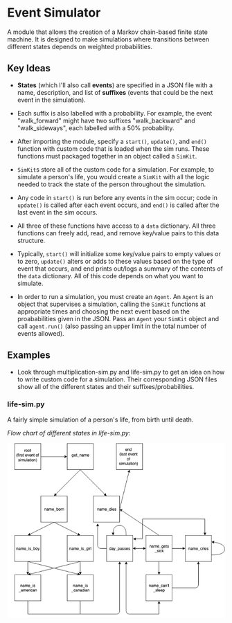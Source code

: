 # Event Simulator

A module that allows the creation of a Markov chain-based finite state machine. It is designed to
make simulations where transitions between different states depends on weighted probabilities.

## Key Ideas

- **States** (which I'll also call **events**) are specified in a JSON file with a name, description, and list of **suffixes** (events that could be the next event in the simulation).

- Each suffix is also labelled with a probability. For example, the event "walk_forward" might have two suffixes "walk_backward" and "walk_sideways", each labelled with a 50% probability.

- After importing the module, specify a `start()`, `update()`, and `end()` function with custom code that is loaded when the sim runs. These functions must packaged together in an object called a `SimKit`.

- `SimKit`s store all of the custom code for a simulation. For example, to simulate a person's life, you would create a `SimKit` with all the logic needed to track the state of the person throughout the simulation.

- Any code in `start()` is run before any events in the sim occur; code in `update()` is called after each event occurs, and `end()` is called after the last event in the sim occurs.

- All three of these functions have access to a `data` dictionary. All three functions can freely add, read, and remove key/value pairs to this data structure.

- Typically, `start()` will initialize some key/value pairs to empty values or to zero, `update()` alters or adds to these values based on the type of event that occurs, and end prints out/logs a summary of the contents of the `data` dictionary. All of this code depends on what you want to simulate.

- In order to run a simulation, you must create an `Agent`. An `Agent` is an object that supervises a simulation, calling the `SimKit` functions at appropriate times and choosing the next event based on the proababilities given in the JSON. Pass an `Agent` your `SimKit` object and call `agent.run()` (also passing an upper limit in the total number of events allowed).

## Examples

- Look through multiplication-sim.py and life-sim.py to get an idea on how to write custom code for a simulation. Their corresponding JSON files show all of the different states and their suffixes/probabilities.

### life-sim.py

A fairly simple simulation of a person's life, from birth until death.

*Flow chart of different states in life-sim.py*:

![Image](life-sim-diagram.png)